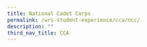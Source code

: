 ```yaml
---
title: National Cadet Corps
permalink: /wrs-student-experience/cca/ncc/
description: ""
third_nav_title: CCA
---
```

